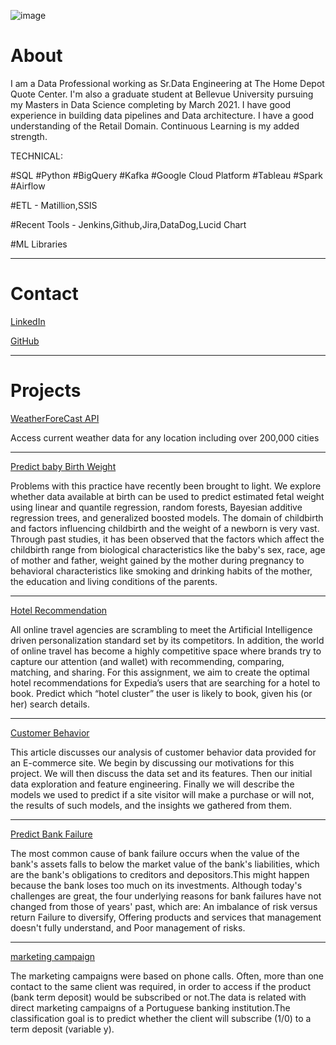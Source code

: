 ![image](https://user-images.githubusercontent.com/47956994/107869238-c52daf80-6e40-11eb-8b2f-03f2e994093d.png)


# About

I am a Data Professional working as Sr.Data Engineering at The Home Depot Quote Center. I'm also a graduate student at Bellevue University pursuing my Masters in Data Science completing by March 2021. I have good experience in building data pipelines and Data architecture. I have a good understanding of the Retail Domain. Continuous Learning is my added strength.

TECHNICAL:


#SQL #Python #BigQuery #Kafka #Google Cloud Platform #Tableau #Spark #Airflow


#ETL - Matillion,SSIS


#Recent Tools - Jenkins,Github,Jira,DataDog,Lucid Chart


#ML Libraries 

----------------------------------------------------------------------------------------

# Contact

[LinkedIn](https://www.linkedin.com/pub/senthilraj-srirangan/15/102/482)


[GitHub](https://github.com/senthildsc)

----------------------------------------------------------------------------------------

# Projects

[WeatherForeCast API](https://github.com/senthildsc/Weather-Forecast-from-OpenWeather)

Access current weather data for any location including over 200,000 cities

----------------------------------------------------------------------------------------

[Predict baby Birth Weight](https://github.com/senthildsc/PredictBaby-Birth-Weight.git)

Problems with this practice have recently been brought to light. We 
explore whether data available at birth can be used to predict 
estimated fetal weight using linear and quantile regression, random 
forests, Bayesian additive regression trees, and generalized boosted
models.
The domain of childbirth and factors influencing childbirth and the
weight of a newborn is very vast. Through past studies, it has been 
observed that the factors which affect the childbirth range from 
biological characteristics like the baby's sex, race, age of mother 
and father, weight gained by the mother during pregnancy to 
behavioral characteristics like smoking and drinking habits of the 
mother, the education and living conditions of the parents.


----------------------------------------------------------------------------------------

[Hotel Recommendation](https://github.com/senthildsc/Hotel-Recommendation.git)

All online travel agencies are scrambling to meet the Artificial Intelligence driven personalization standard set by its competitors.
In addition, the world of online travel has become a highly competitive space where brands try to capture our attention (and wallet) with recommending,
comparing, matching, and sharing. For this assignment, we aim to create the optimal hotel recommendations for Expedia’s users that are searching for a hotel to book.
Predict which “hotel cluster” the user is likely to book, given his (or her) search details.

------------------------------------------------------------------------------------------

[Customer Behavior](https://github.com/senthildsc/Customer-Behavior.git)

This article discusses our analysis of customer behavior data provided for an E-commerce site. 
We begin by discussing our motivations for this project. We will then discuss the data set and its features. Then our initial data exploration and feature engineering.
Finally we will describe the models we used to predict if a site visitor will make a purchase or will not, the results of such models, and the insights we gathered from them.

------------------------------------------------------------------------------------------

[Predict Bank Failure](https://github.com/senthildsc/predict-bank-failure.git)

The most common cause of bank failure occurs when the value of the bank's assets falls to below the market value of the bank's liabilities, which are the bank's obligations to creditors and depositors.This might happen because the bank loses too much on its investments. Although today's challenges are great, the four underlying reasons for bank failures have not changed from those of years' past, which are: An imbalance of risk versus return Failure to diversify, Offering products and services that management doesn't fully understand, and Poor management of risks.

------------------------------------------------------------------------------------------

[marketing campaign](https://github.com/senthildsc/marketing-campaign.git)

The marketing campaigns were based on phone calls. Often, more than one contact to the same client was required, in order to access if the product (bank term deposit) would be subscribed or not.The data is related with direct marketing campaigns of a Portuguese banking institution.The classification goal is to predict whether the client will subscribe (1/0) to a term deposit (variable y).



